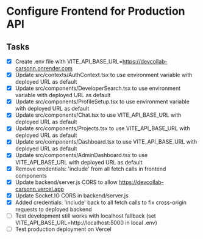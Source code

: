 # Configure Frontend for Production API

## Tasks
- [x] Create .env file with VITE_API_BASE_URL=https://devcollab-carsonn.onrender.com
- [x] Update src/contexts/AuthContext.tsx to use environment variable with deployed URL as default
- [x] Update src/components/DeveloperSearch.tsx to use environment variable with deployed URL as default
- [x] Update src/components/ProfileSetup.tsx to use environment variable with deployed URL as default
- [x] Update src/components/Chat.tsx to use VITE_API_BASE_URL with deployed URL as default
- [x] Update src/components/Projects.tsx to use VITE_API_BASE_URL with deployed URL as default
- [x] Update src/components/Dashboard.tsx to use VITE_API_BASE_URL with deployed URL as default
- [x] Update src/components/AdminDashboard.tsx to use VITE_API_BASE_URL with deployed URL as default
- [x] Remove credentials: 'include' from all fetch calls in frontend components
- [x] Update backend/server.js CORS to allow https://devcollab-carsonn.vercel.app
- [x] Update Socket.IO CORS in backend/server.js
- [x] Added credentials: 'include' back to all fetch calls to fix cross-origin requests to deployed backend
- [ ] Test development still works with localhost fallback (set VITE_API_BASE_URL=http://localhost:5000 in local .env)
- [ ] Test production deployment on Vercel
